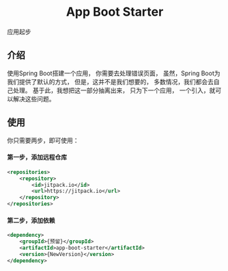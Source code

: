 <center>
    <h1>App Boot Starter</h1>
</center>

应用起步

## 介绍

使用Spring Boot搭建一个应用，
你需要去处理错误页面，
虽然，Spring Boot为我们提供了默认的方式，
但是，这并不是我们想要的，
多数情况，我们都会去自己处理。
基于此，我想把这一部分抽离出来，
只为下一个应用，
一个引入，就可以解决这些问题。

## 使用

你只需要两步，即可使用：

#### 第一步，添加远程仓库

```xml
<repositories>
    <repository>
        <id>jitpack.io</id>
        <url>https://jitpack.io</url>
    </repository>
</repositories>
```

#### 第二步，添加依赖

```xml
<dependency>
    <groupId>{预留}</groupId>
    <artifactId>app-boot-starter</artifactId>
    <version>{NewVersion}</version>
</dependency>
```

